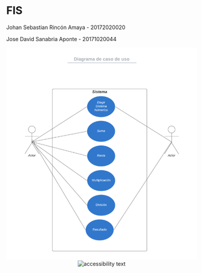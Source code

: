 # FIS
<p>Johan Sebastian Rincón Amaya - 20172020020
<p>Jose David Sanabria Aponte - 20171020044
<p align="center">
  <img src="CDclases.png" width="700" title="CDclases">
  <img src="your_relative_path_here_number_2_large_name" width="350" alt="accessibility text">
</p>
